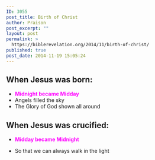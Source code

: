 ```yaml
---
ID: 3055
post_title: Birth of Christ
author: Praison
post_excerpt: ""
layout: post
permalink: >
  https://biblerevelation.org/2014/11/birth-of-christ/
published: true
post_date: 2014-11-19 15:05:24
---
```

<h2>When Jesus was born:</h2>
<ul>
	<li><span style="color: #ff00ff;"><strong>Midnight became Midday</strong></span></li>
	<li>Angels filled the sky</li>
	<li>The Glory of God shown all around</li>
</ul>
<h2>When Jesus was crucified:</h2>
<ul>
	<li><span style="color: #ff00ff;"><strong>Midday became Midnight</strong></span></li>
</ul>
<ul>
	<li>So that we can always walk in the light</li>
</ul>
&nbsp;